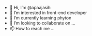 - 👋 Hi, I’m @apaajasih
- 👀 I’m interested in front-end developer
- 🌱 I’m currently learning phyton
- 💞️ I’m looking to collaborate on ...
- 📫 How to reach me ...

<!---
apaajasih/apaajasih is a ✨ special ✨ repository because its `README.md` (this file) appears on your GitHub profile.
You can click the Preview link to take a look at your changes.
--->
